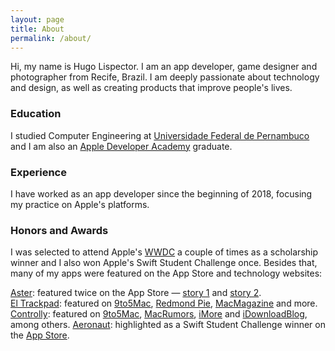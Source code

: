 ```yaml
---
layout: page
title: About
permalink: /about/
---
```


Hi, my name is Hugo Lispector. I am an app developer, game designer and photographer from Recife, Brazil. I am deeply passionate about technology and design, as well as creating products that improve people's lives.

### Education
I studied Computer Engineering at [Universidade Federal de Pernambuco][ufpe] and I am also an [Apple Developer Academy][academy] graduate.

[academy]: https://academy.cin.ufpe.br/
[ufpe]: https://www.ufpe.br/

### Experience
I have worked as an app developer since the beginning of 2018, focusing my practice on Apple's platforms.

### Honors and Awards

I was selected to attend Apple's [WWDC][wwdc] a couple of times as a scholarship winner and I also won Apple's Swift Student Challenge once. Besides that, many of my apps were featured on the App Store and technology websites:

[Aster][aster]: featured twice on the App Store — [story 1][story1] and [story 2][story2]. <br/>
[El Trackpad][eltrackpad]: featured on [9to5Mac][9to5mac], [Redmond Pie][redmondpie], [MacMagazine][macmagazine] and more. <br/>
[Controlly][controlly]: featured on [9to5Mac][9to5-controlly], [MacRumors][macrumors-controlly], [iMore][imore-controlly] and [iDownloadBlog][idb-controlly], among others.
[Aeronaut][aeronaut]: highlighted as a Swift Student Challenge winner on the [App Store][aeronaut-story].

[wwdc]: http://developer.apple.com/wwdc
[aster]: https://apps.apple.com/us/app/aster/id1385736929?l=en
[story1]: https://apps.apple.com/us/story/id1468317935
[story2]: https://apps.apple.com/us/story/id1463610907
[eltrackpad]: https://apps.apple.com/us/app/el-trackpad/id1531822775
[9to5mac]: https://9to5mac.com/2020/10/02/el-trackpad-is-a-new-app-that-turns-your-iphone-or-ipad-into-a-real-mac-trackpad-with-gestures/
[redmondpie]: https://www.redmondpie.com/how-to-turn-iphone-or-ipad-into-a-trackpad-for-mac-with-full-gestures-support/
[macmagazine]: https://macmagazine.com.br/post/2020/10/05/app-transforma-o-seu-iphone-ipad-num-trackpad-completo-para-o-mac/
[Aeronaut]: https://apps.apple.com/app/aeronaut/id1520819995
[aeronaut-story]: https://apps.apple.com/story/id1567461277
[Controlly]: https://apps.apple.com/app/controlly/id1548544614
[9to5-controlly]: https://9to5mac.com/2021/02/08/controlly-app-lets-you-use-playstation-and-xbox-controllers-as-remotes-for-mac/
[macrumors-controlly]: https://www.macrumors.com/2021/02/08/controlly-app-remote-control-macs/
[imore-controlly]: https://www.imore.com/turn-your-game-controller-mouse-your-mac-app
[idb-controlly]: https://www.idownloadblog.com/2021/02/08/controlly-playstation-xbox-controller-app/
